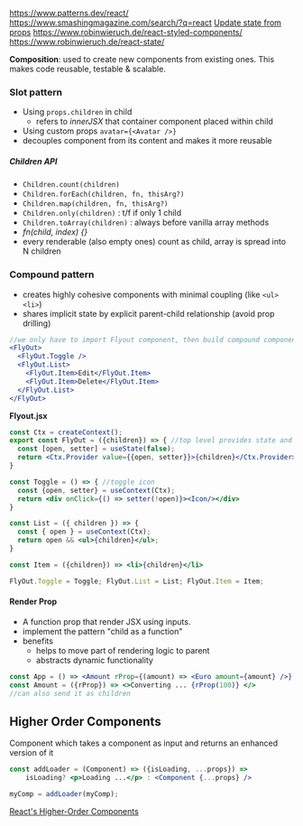
https://www.patterns.dev/react/
https://www.smashingmagazine.com/search/?q=react
[Update state from props](https://www.robinwieruch.de/react-derive-state-props/)
https://www.robinwieruch.de/react-styled-components/
https://www.robinwieruch.de/react-state/

**Composition**: used to create new components from existing ones. This makes code reusable, testable & scalable.
### Slot pattern

- Using `props.children` in child
	- refers to *innerJSX* that container component placed within child
- Using custom props `avatar={<Avatar />}`
- decouples component from its content and makes it more reusable
##### Children API 
- `Children.count(children)` 
- `Children.forEach(children, fn, thisArg?)`
- `Children.map(children, fn, thisArg?)`
- `Children.only(children)` : t/f if only 1 child
- `Children.toArray(children)` : always before vanilla array methods
- *fn(child, index) {}*
- every renderable (also empty ones) count as child, array is spread into N children 

### Compound pattern

- creates highly cohesive components with minimal coupling (like `<ul><li>`)
- shares implicit state by explicit parent-child relationship (avoid prop drilling)
```jsx
//we only have to import Flyout component, then build compound component
<FlyOut>
  <FlyOut.Toggle />
  <FlyOut.List>
	<FlyOut.Item>Edit</FlyOut.Item>
	<FlyOut.Item>Delete</FlyOut.Item>
  </FlyOut.List>
</FlyOut>
```

**Flyout.jsx**
```jsx
const Ctx = createContext();
export const FlyOut = ({children}) => { //top level provides state and setter
  const [open, setter] = useState(false);
  return <Ctx.Provider value={{open, setter}}>{children}</Ctx.Provider>
}

const Toggle = () => { //toggle icon
  const {open, setter} = useContext(Ctx);
  return <div onClick={() => setter(!open)}><Icon/></div>
}

const List = ({ children }) => {
  const { open } = useContext(Ctx);
  return open && <ul>{children}</ul>;
}

const Item = ({children}) => <li>{children}</li>

FlyOut.Toggle = Toggle; FlyOut.List = List; FlyOut.Item = Item;
```

#### Render Prop
- A function prop that render JSX using inputs.
- implement the pattern "child as a function"
- benefits
	- helps to move part of rendering logic to parent
	- abstracts dynamic functionality

```jsx
const App = () => <Amount rProp={(amount) => <Euro amount={amount} />} />
const Amount = ({rProp}) => <>Converting ... {rProp(100)} </>
//can also send it as children
```

## Higher Order Components

Component which takes a component as input and returns an enhanced version of it

```jsx
const addLoader = (Component) => ({isLoading, ...props}) => 
	isLoading? <p>Loading ...</p> : <Component {...props} />

myComp = addLoader(myComp);
```

[React's Higher-Order Components](https://www.robinwieruch.de/react-higher-order-components/) 